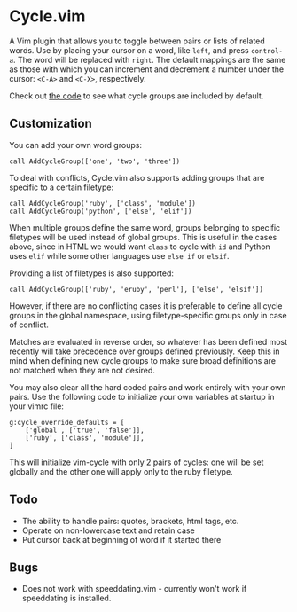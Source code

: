 Cycle.vim
=========

A Vim plugin that allows you to toggle between pairs or lists of related words.
Use by placing your cursor on a word, like `left`, and press `control-a`.
The word will be replaced with `right`.
The default mappings are the same as those with which you can increment and
decrement a number under the cursor: `<C-A>` and `<C-X>`, respectively.

Check out [the code](https://github.com/zef/vim-cycle/blob/master/plugin/cycle.vim)
to see what cycle groups are included by default.

Customization
-------------

You can add your own word groups:

    call AddCycleGroup(['one', 'two', 'three'])

To deal with conflicts, Cycle.vim also supports adding groups that are specific
to a certain filetype:

    call AddCycleGroup('ruby', ['class', 'module'])
    call AddCycleGroup('python', ['else', 'elif'])

When multiple groups define the same word, groups belonging to specific
filetypes will be used instead of global groups. This is useful in the cases
above, since in HTML we would want `class` to cycle with `id` and Python uses
`elif` while some other languages use `else if` or `elsif`.

Providing a list of filetypes is also supported:

    call AddCycleGroup(['ruby', 'eruby', 'perl'], ['else', 'elsif'])

However, if there are no conflicting cases it is preferable to define all cycle
groups in the global namespace, using filetype-specific groups only in case of
conflict.

Matches are evaluated in reverse order, so whatever has been defined most
recently will take precedence over groups defined previously. Keep this in mind
when defining new cycle groups to make sure broad definitions are not matched
when they are not desired.

You may also clear all the hard coded pairs and work entirely with your own pairs.
Use the following code to initialize your own variables at startup in your vimrc file:

    g:cycle_override_defaults = [
        ['global', ['true', 'false']],
        ['ruby', ['class', 'module']],
    ]

This will initialize vim-cycle with only 2 pairs of cycles: one will be set globally
and the other one will apply only to the ruby filetype.

Todo
----

- The ability to handle pairs: quotes, brackets, html tags, etc.
- Operate on non-lowercase text and retain case
- Put cursor back at beginning of word if it started there

Bugs
----

- Does not work with speeddating.vim - currently won't work if speeddating is
  installed.

